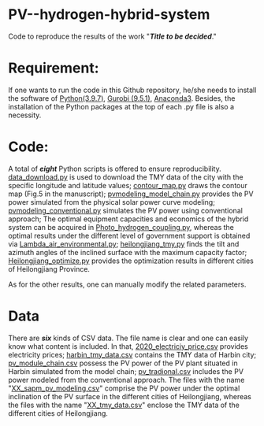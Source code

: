 # PV--hydrogen-hybrid-system
Code to reproduce the results of the work "***Title to be decided***."

# Requirement: 
If one wants to run the code in this Github repository, he/she needs to install the software of [Python(3.9.7)](https://www.python.org/), [Gurobi (9.5.1)](https://www.gurobi.com/), [Anaconda3](https://www.anaconda.com/). Besides, the installation of the Python packages at the top of each .py file is also a necessity. 

# Code:
A total of ***eight*** Python scripts is offered to ensure reproducibility. [data_download.py](https://github.com/GuomingYANG26/PV--hydrogen-hybrid-system/blob/master/data_download.py) is used to download the TMY data of the city with the specific longitude and latitude values; [contour_map.py](https://github.com/GuomingYANG26/PV--hydrogen-hybrid-system/blob/master/contour_map.py) draws the contour map (Fig.5 in the manuscript); [pvmodeling_model_chain.py](https://github.com/GuomingYANG26/PV--hydrogen-hybrid-system/blob/master/pvmodeling_model_chain.py) provides the PV power simulated from the physical solar power curve modeling; [pvmodeling_conventional.py](https://github.com/GuomingYANG26/PV--hydrogen-hybrid-system/blob/master/pvmodeling_conventional.py) simulates the PV power using conventional approach; The optimal equipment capacities and economics of the hybrid system can be acquired in [Photo_hydrogen_coupling.py](https://github.com/GuomingYANG26/PV--hydrogen-hybrid-system/blob/master/Photo_hydrogen_coupling.py), whereas the optimal results under the different level of government support is obtained via [Lambda_air_environmental.py](https://github.com/GuomingYANG26/PV--hydrogen-hybrid-system/blob/master/Lambda_air_environmental.py); [heilongjiang_tmy.py](https://github.com/GuomingYANG26/PV--hydrogen-hybrid-system/blob/master/heilongjiang_tmy.py) finds the tilt and azimuth angles of the inclined surface with the maximum capacity factor; [Heilongjiang_optimize.py](https://github.com/GuomingYANG26/PV--hydrogen-hybrid-system/blob/master/Heilongjiang_optimize.py) provides the optimization results in different cities of Heilongjiang Province.

As for the other results, one can manually modify the related parameters. 

# Data
There are ***six*** kinds of CSV data. The file name is clear and one can easily know what content is included. In that, [2020_electriciy_price.csv](https://github.com/GuomingYANG26/PV--hydrogen-hybrid-system/blob/master/data/2020_electriciy_price.csv) provides electricity prices; [harbin_tmy_data.csv](https://github.com/GuomingYANG26/PV--hydrogen-hybrid-system/blob/master/data/harbin_tmy_data.csv) contains the TMY data of Harbin city; [pv_module_chain.csv](https://github.com/GuomingYANG26/PV--hydrogen-hybrid-system/blob/master/data/pv_module_chain.csv) possess the PV power of the PV plant situated in Harbin simulated from the model chain; [pv_tradional.csv](https://github.com/GuomingYANG26/PV--hydrogen-hybrid-system/blob/master/data/pv_tradional.csv) includes the PV power modeled from the conventional approach. The files with the name "[XX_sapm_pv_modeling.csv](https://github.com/GuomingYANG26/PV--hydrogen-hybrid-system/tree/master/data/pv)" comprise the PV power under the optimal inclination of the PV surface in the different cities of Heilongjiang, whereas the files with the name "[XX_tmy_data.csv](https://github.com/GuomingYANG26/PV--hydrogen-hybrid-system/tree/master/data/tmy)" enclose the TMY data of the different cities of Heilongjiang.
